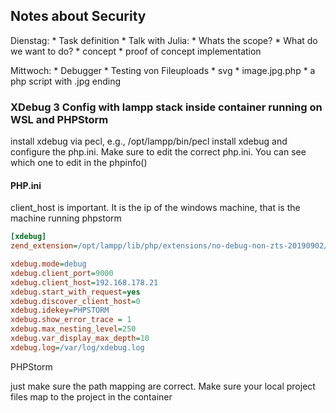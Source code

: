 ## Notes about Security

Dienstag:
	* Task definition
	* Talk with Julia: 
		* Whats the scope?
		* What do we want to do?
			* concept 
			* proof of concept implementation

Mittwoch: 
	* Debugger
	* Testing von Fileuploads
		* svg
		* image.jpg.php
		* a php script with .jpg ending
	

### XDebug 3 Config with lampp stack inside container running on WSL and PHPStorm


install xdebug via pecl, e.g., /opt/lampp/bin/pecl install xdebug and configure the php.ini.
Make sure to edit the correct php.ini. You can see which one to edit in the phpinfo()


#### PHP.ini

client_host is important. It is the ip of the windows machine, that is the machine running phpstorm


```ini
[xdebug]
zend_extension=/opt/lampp/lib/php/extensions/no-debug-non-zts-20190902/xdebug.so

xdebug.mode=debug
xdebug.client_port=9000
xdebug.client_host=192.168.178.21
xdebug.start_with_request=yes
xdebug.discover_client_host=0
xdebug.idekey=PHPSTORM
xdebug.show_error_trace = 1
xdebug.max_nesting_level=250
xdebug.var_display_max_depth=10
xdebug.log=/var/log/xdebug.log
```


PHPStorm

just make sure the path mapping are correct. Make sure your local project files map to the project in the container